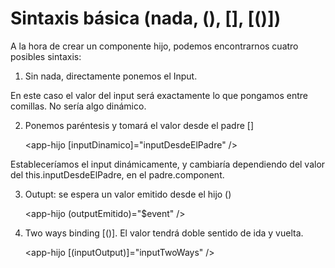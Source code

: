 # Sintaxis básica (nada, (), [], [()])

A la hora de crear un componente hijo, podemos encontrarnos cuatro posibles sintaxis:


1. Sin nada, directamente ponemos el Input.

    <app-hijo inputHardcode="Aparecerá literalmente lo que escribamos entre comillas" />

En este caso el valor del input será exactamente lo que pongamos entre comillas. No sería algo dinámico.



2. Ponemos paréntesis y tomará el valor desde el padre []

    <app-hijo [inputDinamico]="inputDesdeElPadre" />

Estableceríamos el input dinámicamente, y cambiaría dependiendo del valor del this.inputDesdeElPadre, en el padre.component.



3. Outupt: se espera un valor emitido desde el hijo ()

    <app-hijo (outputEmitido)="$event" />



4. Two ways binding [()]. El valor tendrá doble sentido de ida y vuelta.

    <app-hijo [(inputOutput)]="inputTwoWays" />




